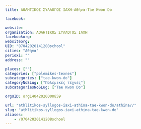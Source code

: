 ```yaml
---
title: ΑΘΛΗΤΙΚΟΣ ΣΥΛΛΟΓΟΣ ΙΑΧΗ-Αθήνα-Tae Kwon Do

facebook:

website:
organisation: ΑΘΛΗΤΙΚΟΣ ΣΥΛΛΟΓΟΣ ΙΑΧΗ
facebookorg:
websiteorg:
UID: "07042020141208school"
cities: "Αθήνα"
perioxi: ""
address: ""

places: [""]
categories: ["polemikes-texnes"]
subcategories: ["tae-kwon-do"]
categoryNoSLug: ["Πολεμικές τέχνες"]
subcategoriesNoSLug: ["Tae Kwon Do"]

orgUID: org14042020000859

url: "athlitikos-syllogos-iaxi-athina-tae-kwon-do/athina//"
slug: "athlitikos-syllogos-iaxi-athina-tae-kwon-do"
aliases:
    - /07042020141208school
---
```






